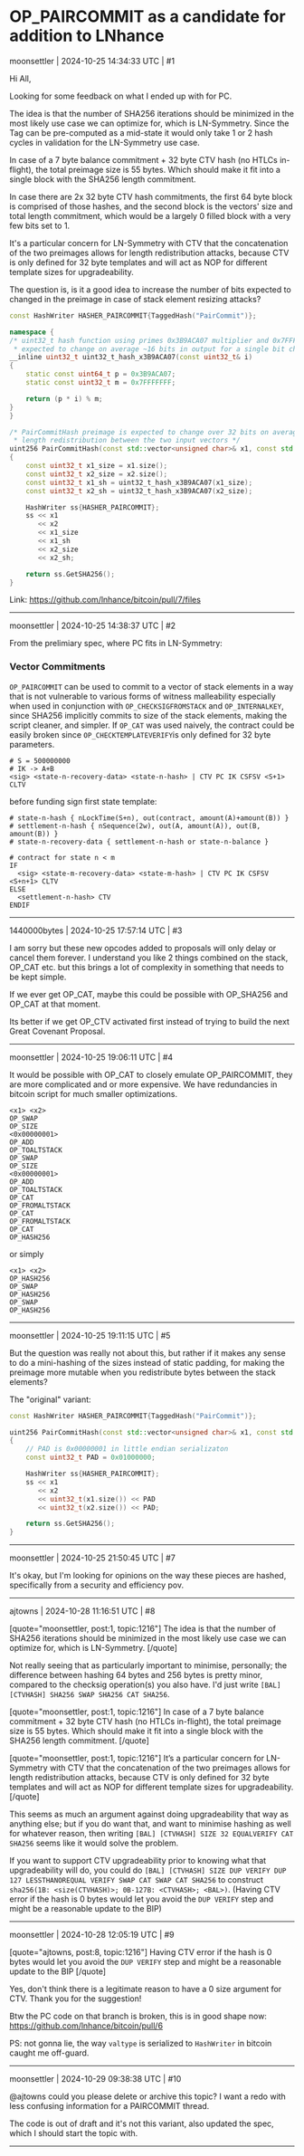 # OP_PAIRCOMMIT as a candidate for addition to LNhance

moonsettler | 2024-10-25 14:34:33 UTC | #1

Hi All,

Looking for some feedback on what I ended up with for PC.

The idea is that the number of SHA256 iterations should be minimized in the most likely use case we can optimize for, which is LN-Symmetry. Since the Tag can be pre-computed as a mid-state it would only take 1 or 2 hash cycles in validation for the LN-Symmetry use case.

In case of a 7 byte balance commitment + 32 byte CTV hash (no HTLCs in-flight), the total preimage size is 55 bytes. Which should make it fit into a single block with the SHA256 length commitment.

In case there are 2x 32 byte CTV hash commitments, the first 64 byte block is comprised of those hashes, and the second block is the vectors' size and total length commitment, which would be a largely 0 filled block with a very few bits set to 1.

It's a particular concern for LN-Symmetry with CTV that the concatenation of the two preimages allows for length redistribution attacks, because CTV is only defined for 32 byte templates and will act as NOP for different template sizes for upgradeability.

The question is, is it a good idea to increase the number of bits expected to changed in the preimage in case of stack element resizing attacks?

```c++
const HashWriter HASHER_PAIRCOMMIT{TaggedHash("PairCommit")};

namespace {
/* uint32_t hash function using primes 0x3B9ACA07 multiplier and 0x7FFFFFFF modulo
 * expected to change on average ~16 bits in output for a single bit change in input */
__inline uint32_t uint32_t_hash_x3B9ACA07(const uint32_t& i)
{
    static const uint64_t p = 0x3B9ACA07;
    static const uint32_t m = 0x7FFFFFFF;

    return (p * i) % m;
}
}

/* PairCommitHash preimage is expected to change over 32 bits on average in case of
 * length redistribution between the two input vectors */
uint256 PairCommitHash(const std::vector<unsigned char>& x1, const std::vector<unsigned char>& x2)
{
    const uint32_t x1_size = x1.size();
    const uint32_t x2_size = x2.size();
    const uint32_t x1_sh = uint32_t_hash_x3B9ACA07(x1_size);
    const uint32_t x2_sh = uint32_t_hash_x3B9ACA07(x2_size);

    HashWriter ss{HASHER_PAIRCOMMIT};
    ss << x1
       << x2
       << x1_size
       << x1_sh
       << x2_size
       << x2_sh;

    return ss.GetSHA256();
}
```
Link: https://github.com/lnhance/bitcoin/pull/7/files

-------------------------

moonsettler | 2024-10-25 14:38:37 UTC | #2

From the prelimiary spec, where PC fits in LN-Symmetry:

### Vector Commitments

`OP_PAIRCOMMIT` can be used to commit to a vector of stack elements in a way that
is not vulnerable to various forms of witness malleability especially when used
in conjunction with `OP_CHECKSIGFROMSTACK` and `OP_INTERNALKEY`,
since SHA256 implicitly commits to size of the stack elements, making the script
cleaner, and simpler. If `OP_CAT` was used naively, the contract could be easily
broken since `OP_CHECKTEMPLATEVERIFY`is only defined for 32 byte parameters.

```text
# S = 500000000
# IK -> A+B
<sig> <state-n-recovery-data> <state-n-hash> | CTV PC IK CSFSV <S+1> CLTV
```
before funding sign first state template:
```text
# state-n-hash { nLockTime(S+n), out(contract, amount(A)+amount(B)) }
# settlement-n-hash { nSequence(2w), out(A, amount(A)), out(B, amount(B)) }
# state-n-recovery-data { settlement-n-hash or state-n-balance }

# contract for state n < m
IF
  <sig> <state-m-recovery-data> <state-m-hash> | CTV PC IK CSFSV <S+n+1> CLTV
ELSE
  <settlement-n-hash> CTV
ENDIF
```

-------------------------

1440000bytes | 2024-10-25 17:57:14 UTC | #3

I am sorry but these new opcodes added to proposals will only delay or cancel them forever. I understand you like 2 things combined on the stack, OP_CAT etc. but this brings a lot of complexity in something that needs to be kept simple.

If we ever get OP_CAT, maybe this could be possible with OP_SHA256 and OP_CAT at that moment.

Its better if we get OP_CTV activated first instead of trying to build the next Great Covenant Proposal.

-------------------------

moonsettler | 2024-10-25 19:06:11 UTC | #4

It would be possible with OP_CAT to closely emulate OP_PAIRCOMMIT, they are more complicated and or more expensive. We have redundancies in bitcoin script for much smaller optimizations.

```text
<x1> <x2>
OP_SWAP
OP_SIZE
<0x00000001>
OP_ADD
OP_TOALTSTACK
OP_SWAP
OP_SIZE
<0x00000001>
OP_ADD
OP_TOALTSTACK
OP_CAT
OP_FROMALTSTACK
OP_CAT
OP_FROMALTSTACK
OP_CAT
OP_HASH256
```
or simply
```text
<x1> <x2>
OP_HASH256
OP_SWAP
OP_HASH256
OP_SWAP
OP_HASH256
```

-------------------------

moonsettler | 2024-10-25 19:11:15 UTC | #5

But the question was really not about this, but rather if it makes any sense to do a mini-hashing of the sizes instead of static padding, for making the preimage more mutable when you redistribute bytes between the stack elements?

The "original" variant:
```c++
const HashWriter HASHER_PAIRCOMMIT{TaggedHash("PairCommit")};

uint256 PairCommitHash(const std::vector<unsigned char>& x1, const std::vector<unsigned char>& x2)
{
    // PAD is 0x00000001 in little endian serializaton
    const uint32_t PAD = 0x01000000;

    HashWriter ss{HASHER_PAIRCOMMIT};
    ss << x1
       << x2
       << uint32_t(x1.size()) << PAD
       << uint32_t(x2.size()) << PAD;

    return ss.GetSHA256();
}
```

-------------------------

moonsettler | 2024-10-25 21:50:45 UTC | #7

It's okay, but I'm looking for opinions on the way these pieces are hashed, specifically from a security and efficiency pov.

-------------------------

ajtowns | 2024-10-28 11:16:51 UTC | #8

[quote="moonsettler, post:1, topic:1216"]
The idea is that the number of SHA256 iterations should be minimized in the most likely use case we can optimize for, which is LN-Symmetry.
[/quote]

Not really seeing that as particularly important to minimise, personally; the difference between hashing 64 bytes and 256 bytes is pretty minor, compared to the checksig operation(s) you also have. I'd just write `[BAL] [CTVHASH] SHA256 SWAP SHA256 CAT SHA256`.

[quote="moonsettler, post:1, topic:1216"]
In case of a 7 byte balance commitment + 32 byte CTV hash (no HTLCs in-flight), the total preimage size is 55 bytes. Which should make it fit into a single block with the SHA256 length commitment.
[/quote]

[quote="moonsettler, post:1, topic:1216"]
It’s a particular concern for LN-Symmetry with CTV that the concatenation of the two preimages allows for length redistribution attacks, because CTV is only defined for 32 byte templates and will act as NOP for different template sizes for upgradeability.
[/quote]

This seems as much an argument against doing upgradeability that way as anything else; but if you do want that, and want to minimise hashing as well for whatever reason, then writing `[BAL] [CTVHASH] SIZE 32 EQUALVERIFY CAT SHA256` seems like it would solve the problem.

If you want to support CTV upgradeability prior to knowing what that upgradeability will do, you could do `[BAL] [CTVHASH] SIZE DUP VERIFY DUP 127 LESSTHANOREQUAL VERIFY SWAP CAT SWAP CAT SHA256` to construct `sha256(1B: <size(CTVHASH)>; 0B-127B: <CTVHASH>; <BAL>)`. (Having CTV error if the hash is 0 bytes would let you avoid the `DUP VERIFY` step and might be a reasonable update to the BIP)

-------------------------

moonsettler | 2024-10-28 12:05:19 UTC | #9

[quote="ajtowns, post:8, topic:1216"]
Having CTV error if the hash is 0 bytes would let you avoid the `DUP VERIFY` step and might be a reasonable update to the BIP
[/quote]

Yes, don't think there is a legitimate reason to have a 0 size argument for CTV. Thank you for the suggestion!

Btw the PC code on that branch is broken, this is in good shape now:
https://github.com/lnhance/bitcoin/pull/6

PS: not gonna lie, the way `valtype` is serialized to `HashWriter` in bitcoin caught me off-guard.

-------------------------

moonsettler | 2024-10-29 09:38:38 UTC | #10

@ajtowns could you please delete or archive this topic? I want a redo with less confusing information for a PAIRCOMMIT thread.

The code is out of draft and it's not this variant, also updated the spec, which I should start the topic with.

-------------------------

